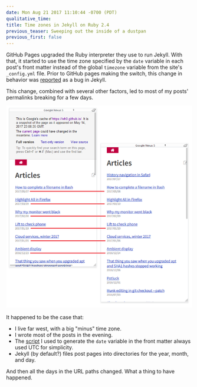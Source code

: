 ```yaml
---
date: Mon Aug 21 2017 11:10:44 -0700 (PDT)
qualitative_time: 
title: Time zones in Jekyll on Ruby 2.4
previous_teaser: Sweeping out the inside of a dustpan
previous_first: false
---
```

GitHub Pages upgraded the Ruby interpreter they use to run Jekyll.
With that, it started to use the time zone specified by the `date` variable in each post's front matter instead of the global `timezone` variable from the site's `_config.yml` file.
Prior to GitHub pages making the switch, this change in behavior was [reported](https://github.com/jekyll/jekyll/issues/5963) as a bug in Jekyll.

This change, combined with several other factors, led to most of my posts' permalinks breaking for a few days.

![They're like all off by one day.](/assets/2017/jekyll-ruby24-timezones-dates.png)

It happened to be the case that:

- I live far west, with a big "minus" time zone.
- I wrote most of the posts in the evening.
- The [script](https://github.com/wh0/wh0.github.io/blob/967d52d3a6518ccc1a7c236548d4bdd28adae6f2/index.html#L7) I used to generate the `date` variable in the front matter always used UTC for simplicity.
- Jekyll (by default?) files post pages into directories for the year, month, and day.

And then all the days in the URL paths changed.
What a thing to have happened.
